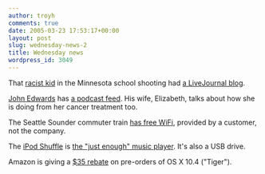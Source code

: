 ```yaml
---
author: troyh
comments: true
date: 2005-03-23 17:53:17+00:00
layout: post
slug: wednesday-news-2
title: Wednesday news
wordpress_id: 3049
---
```


That [racist kid](http://www.cnn.com/2005/US/03/22/school.shooting/index.html?section=cnn_us) in the Minnesota school shooting had [a LiveJournal blog](http://www.livejournal.com/userinfo.bml?user=weise).

[John Edwards](http://oneamericacommittee.com/) has [a podcast feed](http://www.oneamericacommittee.com/podcast.xml). His wife, Elizabeth, talks about how she is doing from her cancer treatment too.

The Seattle Sounder commuter train [has free WiFi](http://www.seattlest.com/archives/2005/03/22/homebrew_wifi_on_sounder_train.php), provided by a customer, not the company.

The [iPod Shuffle](http://apple.com/ipodshuffle) is [the "just enough" music player](http://www.oreillynet.com/pub/wlg/6733). It's also a USB drive.

Amazon is giving a [$35 rebate](http://www.amazon.com/exec/obidos/tg/stores/detail/-/software/B0002G71T0/rebate-info/104-7649357-2375914?m=ATVPDKIKX0DER) on pre-orders of OS X 10.4 ("Tiger").
